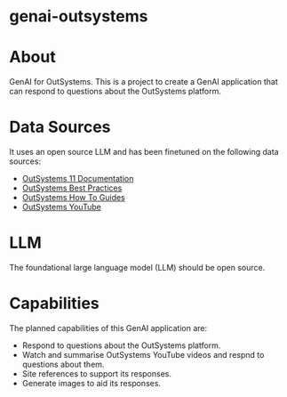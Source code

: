 # genai-outsystems
# About
GenAI for OutSystems. This is a project to create a GenAI application that can
respond to questions about the OutSystems platform.

# Data Sources
It uses an open source LLM and has been finetuned on the following data sources:
- [OutSystems 11 Documentation](https://success.outsystems.com/documentation/11/)
- [OutSystems Best Practices](https://success.outsystems.com/documentation/Best_Practices)
- [OutSystems How To Guides](https://success.outsystems.com/documentation/How_to_Guides)
- [OutSystems YouTube](https://www.youtube.com/@outsystems)

# LLM
The foundational large language model (LLM) should be open source.
# Capabilities
The planned capabilities of this GenAI application are:
- Respond to questions about the OutSystems platform.
- Watch and summarise OutSystems YouTube videos and respnd to questions about them.
- Site references to support its responses.
- Generate images to aid its responses.